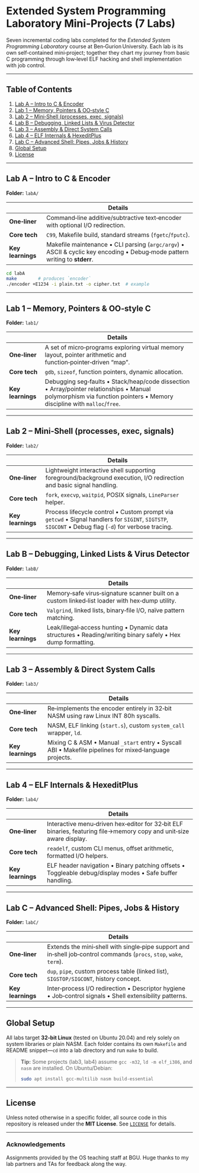 # Extended System Programming Laboratory Mini‑Projects (7 Labs)

Seven incremental coding labs completed for the *Extended System Programming Laboratory* course at Ben‑Gurion University.  Each lab is its own self‑contained mini‑project; together they chart my journey from basic C programming through low‑level ELF hacking and shell implementation with job control.

---

## Table of Contents

1. [Lab A – Intro to C & Encoder](#lab-a--intro-to-c--encoder)
2. [Lab 1 – Memory, Pointers & OO‑style C](#lab-1--memory-pointers--oo-style-c)
3. [Lab 2 – Mini‑Shell (processes, exec, signals)](#lab-2--mini-shell-processes-exec-signals)
4. [Lab B – Debugging, Linked Lists & Virus Detector](#lab-b--debugging-linked-lists--virus-detector)
5. [Lab 3 – Assembly & Direct System Calls](#lab-3--assembly--direct-system-calls)
6. [Lab 4 – ELF Internals & HexeditPlus](#lab-4--elf-internals--hexeditplus)
7. [Lab C – Advanced Shell: Pipes, Jobs & History](#lab-c--advanced-shell-pipes-jobs--history)
8. [Global Setup](#global-setup)
9. [License](#license)

---

## Lab A – Intro to C & Encoder

**Folder:** `labA/`

|                   | Details                                                                                                                    |
| ----------------- | -------------------------------------------------------------------------------------------------------------------------- |
| **One‑liner**     | Command‑line additive/subtractive text‑encoder with optional I/O redirection.                                              |
| **Core tech**     | `C99`, Makefile build, standard streams (`fgetc`/`fputc`).                                                                 |
| **Key learnings** | Makefile maintenance • CLI parsing (`argc/argv`) • ASCII & cyclic key encoding • Debug‑mode pattern writing to **stderr**. |

```bash
cd labA
make        # produces `encoder`
./encoder +E1234 -i plain.txt -o cipher.txt  # example
```

---

## Lab 1 – Memory, Pointers & OO‑style C

**Folder:** `lab1/`

|                   | Details                                                                                                                                                               |
| ----------------- | --------------------------------------------------------------------------------------------------------------------------------------------------------------------- |
| **One‑liner**     | A set of micro‑programs exploring virtual memory layout, pointer arithmetic and function‑pointer‑driven “map”.                                                        |
| **Core tech**     | `gdb`, `sizeof`, function pointers, dynamic allocation.                                                                                                               |
| **Key learnings** | Debugging seg‑faults • Stack/heap/code dissection • Array/pointer relationships • Manual polymorphism via function pointers • Memory discipline with `malloc`/`free`. |

---

## Lab 2 – Mini‑Shell (processes, exec, signals)

**Folder:** `lab2/`

|                   | Details                                                                                                                                              |
| ----------------- | ---------------------------------------------------------------------------------------------------------------------------------------------------- |
| **One‑liner**     | Lightweight interactive shell supporting foreground/background execution, I/O redirection and basic signal handling.                                 |
| **Core tech**     | `fork`, `execvp`, `waitpid`, POSIX signals, `LineParser` helper.                                                                                     |
| **Key learnings** | Process lifecycle control • Custom prompt via `getcwd` • Signal handlers for `SIGINT`, `SIGTSTP`, `SIGCONT` • Debug flag (`-d`) for verbose tracing. |

---

## Lab B – Debugging, Linked Lists & Virus Detector

**Folder:** `labB/`

|                   | Details                                                                                                      |
| ----------------- | ------------------------------------------------------------------------------------------------------------ |
| **One‑liner**     | Memory‑safe virus‑signature scanner built on a custom linked‑list loader with hex‑dump utility.              |
| **Core tech**     | `Valgrind`, linked lists, binary‑file I/O, naïve pattern matching.                                           |
| **Key learnings** | Leak/illegal‑access hunting • Dynamic data structures • Reading/writing binary safely • Hex dump formatting. |

---

## Lab 3 – Assembly & Direct System Calls

**Folder:** `lab3/`

|                   | Details                                                                                                |
| ----------------- | ------------------------------------------------------------------------------------------------------ |
| **One‑liner**     | Re‑implements the encoder entirely in 32‑bit NASM using raw Linux INT 80h syscalls.                    |
| **Core tech**     | NASM, ELF linking (`start.s`), custom `system_call` wrapper, `ld`.                                     |
| **Key learnings** | Mixing C & ASM • Manual `_start` entry • Syscall ABI • Makefile pipelines for mixed‑language projects. |

---

## Lab 4 – ELF Internals & HexeditPlus

**Folder:** `lab4/`

|                   | Details                                                                                                             |
| ----------------- | ------------------------------------------------------------------------------------------------------------------- |
| **One‑liner**     | Interactive menu‑driven hex‑editor for 32‑bit ELF binaries, featuring file→memory copy and unit‑size aware display. |
| **Core tech**     | `readelf`, custom CLI menus, offset arithmetic, formatted I/O helpers.                                              |
| **Key learnings** | ELF header navigation • Binary patching offsets • Toggleable debug/display modes • Safe buffer handling.            |

---

## Lab C – Advanced Shell: Pipes, Jobs & History

**Folder:** `labC/`

|                   | Details                                                                                                              |
| ----------------- | -------------------------------------------------------------------------------------------------------------------- |
| **One‑liner**     | Extends the mini‑shell with single‑pipe support and in‑shell job‑control commands (`procs`, `stop`, `wake`, `term`). |
| **Core tech**     | `dup`, `pipe`, custom process table (linked list), `SIGSTOP/SIGCONT`, history concept.                               |
| **Key learnings** | Inter‑process I/O redirection • Descriptor hygiene • Job‑control signals • Shell extensibility patterns.             |

---

## Global Setup

All labs target **32‑bit Linux** (tested on Ubuntu 20.04) and rely solely on system libraries or plain NASM.  Each folder contains its own `Makefile` and README snippet—`cd` into a lab directory and run `make` to build.

> **Tip:** Some projects (lab3, lab4) assume `gcc -m32`, `ld -m elf_i386`, and `nasm` are installed. On Ubuntu/Debian:
>
> ```bash
> sudo apt install gcc-multilib nasm build-essential
> ```

---

## License

Unless noted otherwise in a specific folder, all source code in this repository is released under the **MIT License**.  See [`LICENSE`](LICENSE) for details.

---

### Acknowledgements

Assignments provided by the OS teaching staff at BGU.  Huge thanks to my lab partners and TAs for feedback along the way.
